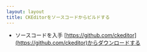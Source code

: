 ```yaml
---
layout: layout
title: CKEditorをソースコードからビルドする
---
```


* ソースコードを入手
[https://github.com/ckeditor](https://github.com/ckeditor)からダウンロードする

